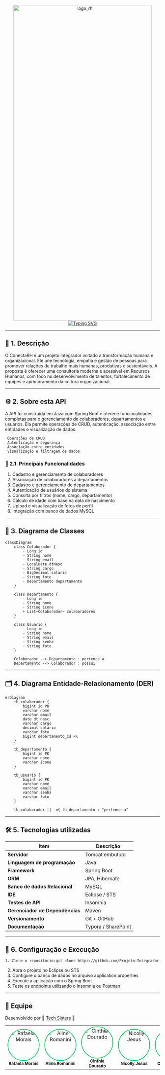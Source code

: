 <div align="center">
  <img width="450" height="1024" alt="logo_rh" src="https://github.com/user-attachments/assets/413c3d6d-eedf-469c-933b-8035fe1b300b"
 />
</div>
<div align="center">
  <a href="https://git.io/typing-svg">
    <img src="https://readme-typing-svg.herokuapp.com?font=Fira+Code&size=24&duration=3000&pause=1000&color=e0a98a&center=true&vCenter=true&width=850&lines=Conecta+RH+–+mais+que+RH,+somos+conexão+humana" alt="Typing SVG" />
  </a>
</div>

---

## 👥 1. Descrição

O ConectaRH é um projeto integrador voltado à transformação humana e organizacional. Ele une tecnologia, empatia e gestão de pessoas para promover relações de trabalho mais humanas, produtivas e sustentáveis. A proposta é oferecer uma consultoria moderna e acessível em Recursos Humanos, com foco no desenvolvimento de talentos, fortalecimento de equipes e aprimoramento da cultura organizacional.

---

## ⚙️ 2. Sobre esta API

A API foi construída em Java com Spring Boot e oferece funcionalidades completas para o gerenciamento de colaboradores, departamentos e usuários. Ela permite operações de CRUD, autenticação, associação entre entidades e visualização de dados.

     Operações de CRUD
     Autenticação e segurança
     Associação entre entidades
     Visualização e filtragem de dados

### 🔧 2.1. Principais Funcionalidades

1. Cadastro e gerenciamento de colaboradores
2. Associação de colaboradores a departamentos
3. Cadastro e gerenciamento de departamentos
4. Autenticação de usuários do sistema
5. Consulta por filtros (nome, cargo, departamento)
6. Cálculo de idade com base na data de nascimento
7. Upload e visualização de fotos de perfil
8. Integração com banco de dados MySQL


---

## 🧩 3. Diagrama de Classes

```mermaid
classDiagram
    class Colaborador {
        - Long id
        - String nome
        - String email
        - LocalDate dtNasc
        - String cargo
        - BigDecimal salario
        - String foto
        - Departamento departamento
    }

    class Departamento {
        - Long id
        - String nome
        - String icone
        + List~Colaborador~ colaboradores
    }

    class Usuario {
        - Long id
        - String nome
        - String email
        - String senha
        - String foto
    }

    Colaborador --> Departamento : pertence a
    Departamento --> Colaborador : possui
```

---

## 🗂️ 4. Diagrama Entidade-Relacionamento (DER)

```mermaid
erDiagram
    tb_colaborador {
        bigint id PK
        varchar nome
        varchar email
        date dt_nasc
        varchar cargo
        decimal salario
        varchar foto
        bigint departamento_id FK
    }

    tb_departamento {
        bigint id PK
        varchar nome
        varchar icone
    }

    tb_usuario {
        bigint id PK
        varchar nome
        varchar email
        varchar senha
        varchar foto
    }

    tb_colaborador ||--o{ tb_departamento : "pertence a"
```

---

## 🛠️ 5. Tecnologias utilizadas

| Item                          | Descrição  |
| ----------------------------- | ---------- |
| **Servidor**                  | Tomcat embutido    |
| **Linguagem de programação**  | Java |
| **Framework**                 | Spring Boot    |
| **ORM**                       | JPA, Hibernate    |
| **Banco de dados Relacional** | MySQL      |
| **IDE** | Eclipse / STS      |
| **Testes de API** | Insomnia      |
| **Gerenciador de Dependências** | Maven      |
| **Versionamento** | Git + GitHub      |
| **Documentação** | Typora / SharePoint      |

---

## 🚀 6. Configuração e Execução

```bash
1. Clone o repositório:git clone https://github.com/Projeto-Integrador-Grupo-01/rh-backend.git
```

2. Abra o projeto no Eclipse ou STS
3. Configure o banco de dados no arquivo application.properties
4. Execute a aplicação com o Spring Boot
5. Teste os endpoints utilizando o Insomnia ou Postman

---

## 🙌 Equipe

Desenvolvido por 💚 [Tech Sisters](https://projeto-integrador-grupo-01.github.io/techsisters/) 🍃

<table align="center">
  <tr>
    <td align="center">
      <a href="https://github.com/LemesdeMorais">
        <img src="https://github.com/LemesdeMorais.png?size=100" width="100" style="border-radius:50%; border:2px solid #00C853;" alt="Rafaela Morais"/>
        <br/><sub><b>Rafaela Morais</b></sub>
      </a>
    </td>
    <td align="center">
      <a href="https://github.com/alineromanini">
        <img src="https://github.com/alineromanini.png?size=100" width="100" style="border-radius:50%; border:2px solid #00C853;" alt="Aline Romanini"/>
        <br/><sub><b>Aline Romanini</b></sub>
      </a>
    </td>
    <td align="center">
      <a href="https://github.com/cdouradom">
        <img src="https://github.com/cdouradom.png?size=100" width="100" style="border-radius:50%; border:2px solid #00C853;" alt="Cinthia Dourado"/>
        <br/><sub><b>Cinthia Dourado</b></sub>
      </a>
    </td>
    <td align="center">
      <a href="https://github.com/nicollyjesus">
        <img src="https://github.com/nicollyjesus.png?size=100" width="100" style="border-radius:50%; border:2px solid #00C853;" alt="Nicolly Jesus"/>
        <br/><sub><b>Nicolly Jesus</b></sub>
      </a>
    </td>
    <td align="center">
      <a href="https://github.com/queren-alves">
        <img src="https://github.com/queren-alves.png?size=100" width="100" style="border-radius:50%; border:2px solid #00C853;" alt="Quéren Alves"/>
        <br/><sub><b>Quéren Alves</b></sub>
      </a>
    </td>
    <td align="center">
      <a href="https://github.com/crissmcoelho">
        <img src="https://github.com/crissmcoelho.png?size=100" width="100" style="border-radius:50%; border:2px solid #00C853;" alt="Cristina Coelho"/>
        <br/><sub><b>Cristina Coelho</b></sub>
      </a>
    </td>
  </tr>
</table>

